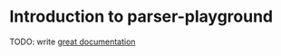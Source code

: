 # Introduction to parser-playground

TODO: write [great documentation](http://jacobian.org/writing/great-documentation/what-to-write/)
